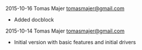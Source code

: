 

2015-10-16  Tomas Majer <tomasmajer@gmail.com>

   * Added docblock


2015-10-14  Tomas Majer <tomasmajer@gmail.com>

   * Initial version with basic features and initial drivers
